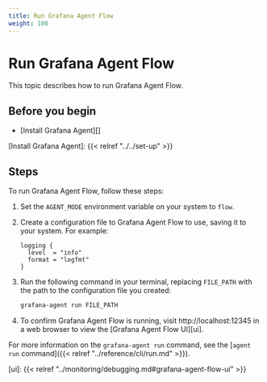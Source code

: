 ```yaml
---
title: Run Grafana Agent Flow
weight: 100
---
```


# Run Grafana Agent Flow

This topic describes how to run Grafana Agent Flow.

## Before you begin

* [Install Grafana Agent][]

[Install Grafana Agent]: {{< relref "../../set-up" >}}

## Steps

To run Grafana Agent Flow, follow these steps:

1. Set the `AGENT_MODE` environment variable on your system to `flow`.

2. Create a configuration file to Grafana Agent Flow to use, saving it to your
   system. For example:

   ```river
   logging {
     level  = "info"
     format = "logfmt"
   }
   ```

3. Run the following command in your terminal, replacing `FILE_PATH` with the
   path to the configuration file you created:

   ```bash
   grafana-agent run FILE_PATH
   ```

4. To confirm Grafana Agent Flow is running, visit http://localhost:12345 in a
   web browser to view the [Grafana Agent Flow UI][ui].

For more information on the `grafana-agent run` command, see the [`agent run`
command]({{< relref "../reference/cli/run.md" >}}).

[ui]: {{< relref "../monitoring/debugging.md#grafana-agent-flow-ui" >}}
